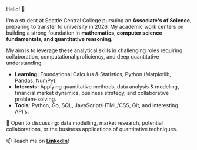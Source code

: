 Hello! 👋

I'm a student at Seattle Central College pursuing an **Associate's of Science**, preparing to transfer to university in 2026. My academic work centers on building a strong foundation in **mathematics, computer science fundamentals, and quantitative reasoning**.

My aim is to leverage these analytical skills in challenging roles requiring collaboration, computational proficiency, and deep quantitative understanding.

* **Learning:** Foundational Calculus & Statistics, Python (Matplotlib, Pandas, NumPy).
* **Interests:** Applying quantitative methods, data analysis & modeling, financial market dynamics, business strategy, and collaborative problem-solving.
* **Tools:** Python, Go, SQL, JavaScript/HTML/CSS, Git, and interesting API's.

💬 Open to discussing: data modelling, market research, potential collaborations, or the business applications of quantitative techniques.

📫 Reach me on **[LinkedIn](https://www.linkedin.com/in/nick-bischoff/)**!
